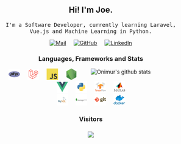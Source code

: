 <h2 align="center">Hi! I'm Joe.</h2>

<p align="center"><samp>
  I'm a Software Developer, currently learning Laravel, Vue.js and Machine Learning in Python.
</samp></p>

<p align="center">
  <a href="mailto:waddyjoe@gmail.com"><img src="https://www.vectorlogo.zone/logos/gmail/gmail-icon.svg" width="30px" alt="Mail"></a> &nbsp; &nbsp;
  <a href="https://github.com/joewadsworth"><img src="https://www.vectorlogo.zone/logos/github/github-tile.svg" width="30px" alt="GitHub"></a> &nbsp; &nbsp;
  <a href="https://www.linkedin.com/in/joe-wadsworth-33575510b/"><img src="https://www.vectorlogo.zone/logos/linkedin/linkedin-icon.svg" width="30px" alt="LinkedIn"></a>
</p>

<h3 align="center">Languages, Frameworks and Stats</h3>

<p>
  <a href="https://github.com/joewadsworth/handle-path-oz">
    <img width="50%" align="right" alt="Onimur's github stats" src="https://github-readme-stats.vercel.app/api?username=joewadsworth&show_icons=true" />
  </a>
  
  <p width="50%" align="center">
    <code><img width="6%" src="https://raw.githubusercontent.com/github/explore/80688e429a7d4ef2fca1e82350fe8e3517d3494d/topics/php/php.png"></code> &nbsp; &nbsp;
    <code><img width="6%" src="https://raw.githubusercontent.com/github/explore/80688e429a7d4ef2fca1e82350fe8e3517d3494d/topics/laravel/laravel.png"></code> &nbsp; &nbsp;
    <code><img width="6%" src="https://raw.githubusercontent.com/github/explore/80688e429a7d4ef2fca1e82350fe8e3517d3494d/topics/javascript/javascript.png"></code> &nbsp; &nbsp;
    <code><img width="6%" src="https://raw.githubusercontent.com/github/explore/80688e429a7d4ef2fca1e82350fe8e3517d3494d/topics/nodejs/nodejs.png"></code><br>
    <code><img width="6%" src="https://raw.githubusercontent.com/github/explore/80688e429a7d4ef2fca1e82350fe8e3517d3494d/topics/vue/vue.png"></code> &nbsp; &nbsp;
    <code><img width="6%" src="https://raw.githubusercontent.com/github/explore/80688e429a7d4ef2fca1e82350fe8e3517d3494d/topics/python/python.png"></code> &nbsp; &nbsp;
    <code><img width="6%" src="https://raw.githubusercontent.com/github/explore/80688e429a7d4ef2fca1e82350fe8e3517d3494d/topics/tensorflow/tensorflow.png"></code> &nbsp; &nbsp;
    <code><img width="6%" src="https://raw.githubusercontent.com/github/explore/80688e429a7d4ef2fca1e82350fe8e3517d3494d/topics/matlab/matlab.png"></code><br>
    <code><img width="6%" src="https://raw.githubusercontent.com/github/explore/80688e429a7d4ef2fca1e82350fe8e3517d3494d/topics/mysql/mysql.png"></code> &nbsp; &nbsp;
    <code><img width="6%" src="https://raw.githubusercontent.com/github/explore/80688e429a7d4ef2fca1e82350fe8e3517d3494d/topics/mongodb/mongodb.png"></code> &nbsp; &nbsp;
    <code><img width="6%" src="https://raw.githubusercontent.com/github/explore/80688e429a7d4ef2fca1e82350fe8e3517d3494d/topics/git/git.png"></code> &nbsp; &nbsp;
    <code><img width="6%" src="https://raw.githubusercontent.com/github/explore/80688e429a7d4ef2fca1e82350fe8e3517d3494d/topics/docker/docker.png"></code>
  </p>
</p>

<h3 align="center">Visitors<h3>
<p align="center">
  <a href="https://www.github.com/joewadsworth">
    <img width="20%" src="https://counter3.stat.ovh/private/freecounterstat.php?c=ac5wp63qkdysny17grdnybtyhnsemy78">
  </a>
</p>

